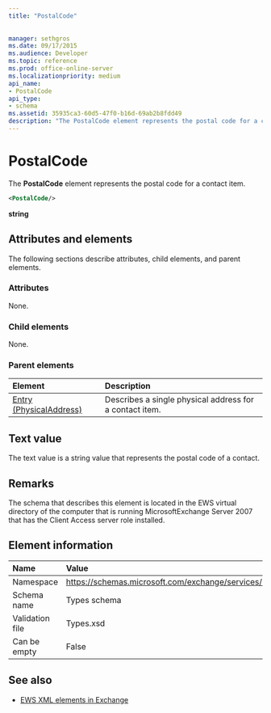 ```yaml
---
title: "PostalCode"
 
 
manager: sethgros
ms.date: 09/17/2015
ms.audience: Developer
ms.topic: reference
ms.prod: office-online-server
ms.localizationpriority: medium
api_name:
- PostalCode
api_type:
- schema
ms.assetid: 35935ca3-60d5-47f0-b16d-69ab2b8fdd49
description: "The PostalCode element represents the postal code for a contact item."
---
```


# PostalCode

The **PostalCode** element represents the postal code for a contact item. 
  
```xml
<PostalCode/>
```

 **string**
## Attributes and elements

The following sections describe attributes, child elements, and parent elements.
  
### Attributes

None.
  
### Child elements

None.
  
### Parent elements

|**Element**|**Description**|
|:-----|:-----|
|[Entry (PhysicalAddress)](entry-physicaladdress.md) <br/> |Describes a single physical address for a contact item.  <br/> |
   
## Text value

The text value is a string value that represents the postal code of a contact.
  
## Remarks

The schema that describes this element is located in the EWS virtual directory of the computer that is running MicrosoftExchange Server 2007 that has the Client Access server role installed.
  
## Element information

|**Name**|**Value**|
|:-----|:-----|
|Namespace  <br/> |https://schemas.microsoft.com/exchange/services/2006/types  <br/> |
|Schema name  <br/> |Types schema  <br/> |
|Validation file  <br/> |Types.xsd  <br/> |
|Can be empty  <br/> |False  <br/> |
   
## See also



- [EWS XML elements in Exchange](ews-xml-elements-in-exchange.md)

